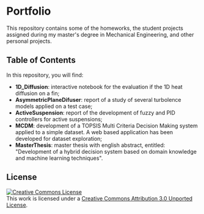 # Portfolio

This repository contains some of the homeworks, the student projects assigned during my master's degree in Mechanical Engineering, and other personal projects.

## Table of Contents
In this repository, you will find:

- **1D_Diffusion**: interactive notebook for the evaluation if the 1D heat diffusion on a fin;
- **AsymmetricPlaneDifuser**: report of a study of several turbolence models applied on a test case;
- **ActiveSuspension**: report of the development of fuzzy and PID controllers for active suspensions;
- **MCDM**: development of a TOPSIS Multi Criteria Decision Making system applied to a simple dataset. A web based application has been developed for dataset exploration;
- **MasterThesis**: master thesis with english abstract, entitled: "Development of a hybrid decision system based on domain knowledge and machine learning techniques". 

## License
<a rel="license" href="http://creativecommons.org/licenses/by/3.0/"><img alt="Creative Commons License" style="border-width:0" src="https://i.creativecommons.org/l/by/3.0/88x31.png" /></a><br />This work is licensed under a <a rel="license" href="http://creativecommons.org/licenses/by/3.0/">Creative Commons Attribution 3.0 Unported License</a>.
